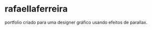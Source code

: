 rafaellaferreira
================

portfolio criado para uma designer gráfico usando efeitos de parallax.

